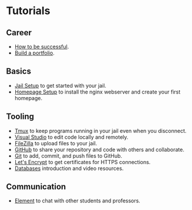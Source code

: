 # Tutorials

## Career

* [How to be successful](how-to-be-successful).
* [Build a portfolio](build-a-portfolio).

## Basics

* [Jail Setup](jail-setup) to get started with your jail.
* [Homepage Setup](homepage-setup) to install the nginx webserver and create your first homepage.

## Tooling

* [Tmux](tmux) to keep programs running in your jail even when you disconnect.
* [Visual Studio](visual-studio-code) to edit code locally and remotely.
* [FileZilla](filezilla) to upload files to your jail.
* [GitHub](github) to share your repository and code with others and collaborate.
* [Git](git) to add, commit, and push files to GitHub.
* [Let's Encrypt](lets-encrypt) to get certificates for HTTPS connections.
* [Databases](databases) introduction and video resources.

## Communication

* [Element](element) to chat with other students and professors.
